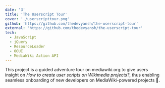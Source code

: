 ```yaml
---
date: '3'
title: 'The Userscript Tour'
cover: './userscripttour.png'
github: 'https://github.com/thedevyansh/the-userscript-tour'
external: 'https://github.com/thedevyansh/the-userscript-tour'
tech:
  - JavaScript
  - jQuery
  - ResourceLoader
  - OOUI
  - MediaWiki Action API
---
```


This project is a guided adventure tour on mediawiki.org to give users insight on _How to create user scripts on Wikimedia projects?_, thus enabling seamless onboarding of new developers on MediaWiki-powered projects 🚀.
